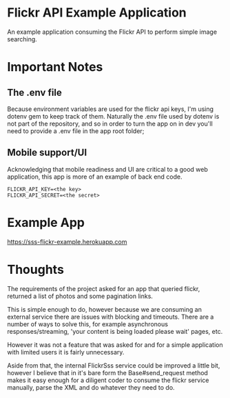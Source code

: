 Flickr API Example Application
==============================

An example application consuming the Flickr API to perform simple image searching.

# Important Notes

## The .env file

Because environment variables are used for the flickr api keys, I'm using dotenv gem to keep track of them. Naturally the .env file used by dotenv is not part of the repository, and so in order to turn the app on in dev you'll need to provide a .env file in the app root folder;

## Mobile support/UI

Acknowledging that mobile readiness and UI are critical to a good web application, this app is more of an example of back end code.

```
FLICKR_API_KEY=<the key>
FLICKR_API_SECRET=<the secret>
````

# Example App
https://sss-flickr-example.herokuapp.com


# Thoughts

The requirements of the project asked for an app that queried flickr, returned a list of photos and some pagination links.

This is simple enough to do, however because we are consuming an external service there are issues with blocking and timeouts. There are a number of ways to solve this, for example asynchronous responses/streaming, 'your content is being loaded please wait' pages, etc.

However it was not a feature that was asked for and for a simple application with limited users it is fairly unnecessary.


Aside from that, the internal FlickrSss service could be improved a little bit, however I believe that in it's bare form the Base#send_request method makes it easy enough for a diligent coder to consume the flickr service manually, parse the XML and do whatever they need to do.